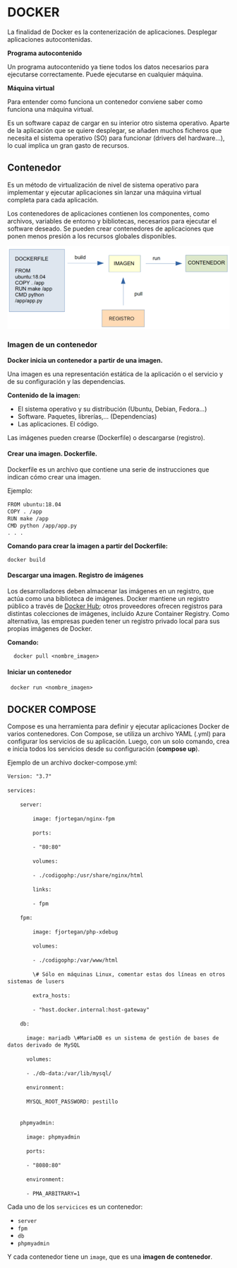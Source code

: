 # DOCKER
La finalidad de Docker es la contenerización de aplicaciones. Desplegar aplicaciones autocontenidas.

**Programa autocontenido**

Un programa autocontenido ya tiene todos los datos necesarios para ejecutarse correctamente. Puede ejecutarse en cualquier máquina.

**Máquina virtual**

Para entender como funciona un contenedor conviene saber como funciona una máquina virtual.

Es un software capaz de cargar en su interior otro sistema operativo.
Aparte de la aplicación que se quiere desplegar, se añaden muchos ficheros que necesita el sistema operativo (SO) para funcionar (drivers del hardware…), lo cual implica un gran gasto de recursos.

## Contenedor
Es un método de virtualización de nivel de sistema operativo para implementar y ejecutar aplicaciones sin lanzar una máquina virtual completa para cada aplicación.

Los contenedores de aplicaciones contienen los componentes, como archivos, variables de entorno y bibliotecas, necesarios para ejecutar el software deseado.  Se pueden crear contenedores de aplicaciones que ponen menos presión a los recursos globales disponibles.

![Esquema docker](/imagenes/esquema_docker.png)

### Imagen de un contenedor
**Docker inicia un contenedor a partir de una imagen.**

Una imagen es una representación estática de la aplicación o el servicio y de su configuración y las dependencias.

**Contenido de la imagen:**
- El sistema operativo y su distribución (Ubuntu, Debian, Fedora…)
- Software. Paquetes, librerías,… (Dependencias)
- Las aplicaciones. El código.

Las imágenes pueden crearse (Dockerfile) o descargarse (registro).

#### Crear una imagen. Dockerfile.

Dockerfile es un archivo que contiene una serie de instrucciones que indican cómo crear una imagen.

Ejemplo:

    FROM ubuntu:18.04
    COPY . /app
    RUN make /app
    CMD python /app/app.py
    . . .
    
**Comando para crear la imagen a partir del Dockerfile:**

    docker build
    
#### Descargar una imagen. Registro de imágenes

Los desarrolladores deben almacenar las imágenes en un registro, que actúa como una biblioteca de imágenes. Docker mantiene un registro público a través de [Docker Hub](https://hub.docker.com/); otros proveedores ofrecen registros para distintas colecciones de imágenes, incluido Azure Container Registry. Como alternativa, las empresas pueden tener un registro privado local para sus propias imágenes de Docker.

**Comando:**

      docker pull <nombre_imagen>

#### Iniciar un contenedor

     docker run <nombre_imagen>

## DOCKER COMPOSE
Compose es una herramienta para definir y ejecutar aplicaciones Docker de varios contenedores. Con Compose, se utiliza un archivo YAML (.yml) para configurar los servicios de su aplicación. Luego, con un solo comando, crea e inicia todos los servicios desde su configuración (**compose up**).

Ejemplo de un archivo docker-compose.yml:
    
    Version: "3.7"

    services:

        server:

            image: fjortegan/nginx-fpm

            ports:

            - "80:80"

            volumes:

            - ./codigophp:/usr/share/nginx/html

            links:

            - fpm

        fpm:

            image: fjortegan/php-xdebug

            volumes:

            - ./codigophp:/var/www/html

            \# Sólo en máquinas Linux, comentar estas dos líneas en otros sistemas de lusers

            extra_hosts:

            - "host.docker.internal:host-gateway"

        db:

          image: mariadb \#MariaDB es un sistema de gestión de bases de datos derivado de MySQL

          volumes:

          - ./db-data:/var/lib/mysql/

          environment:

          MYSQL_ROOT_PASSWORD: pestillo


        phpmyadmin:

          image: phpmyadmin

          ports:

          - "8080:80"

          environment:

          - PMA_ARBITRARY=1

    
Cada uno de los `servicices` es un contenedor:
- `server`
- `fpm`
- `db`
- `phpmyadmin`

Y cada contenedor tiene un `image`, que es una **imagen de contenedor**.
